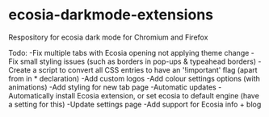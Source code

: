 # ecosia-darkmode-extensions
Respository for ecosia dark mode for Chromium and Firefox

Todo:
-Fix multiple tabs with Ecosia opening not applying theme change
-Fix small styling issues (such as borders in pop-ups & typeahead borders)
-Create a script to convert all CSS entries to have an '!important' flag (apart from in * declaration)
-Add custom logos
-Add colour settings options (with animations)
-Add styling for new tab page
-Automatic updates
-Automatically install Ecosia extension, or set ecosia to default engine (have a setting for this)
-Update settings page
-Add support for Ecosia info + blog